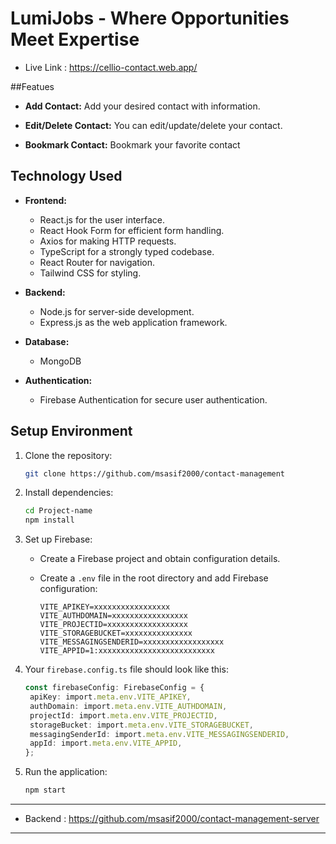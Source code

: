 # LumiJobs - Where Opportunities Meet Expertise

- Live Link : https://cellio-contact.web.app/

##Featues
- **Add Contact:**
  Add your desired contact with information.

- **Edit/Delete Contact:**
  You can edit/update/delete your contact.
  
- **Bookmark Contact:**
  Bookmark your favorite contact


## Technology Used

- **Frontend:**
  - React.js for the user interface.
  - React Hook Form for efficient form handling.
  - Axios for making HTTP requests.
  - TypeScript for a strongly typed codebase.
  - React Router for navigation.
  - Tailwind CSS for styling.

- **Backend:**
  - Node.js for server-side development.
  - Express.js as the web application framework.

- **Database:**
  - MongoDB

- **Authentication:**
  - Firebase Authentication for secure user authentication.

## Setup Environment

1. Clone the repository:

    ```bash
    git clone https://github.com/msasif2000/contact-management
    ```

2. Install dependencies:

    ```bash
    cd Project-name
    npm install
    ```

3. Set up Firebase:
   - Create a Firebase project and obtain configuration details.
   - Create a `.env` file in the root directory and add Firebase configuration:

     ```env
     VITE_APIKEY=xxxxxxxxxxxxxxxxx
     VITE_AUTHDOMAIN=xxxxxxxxxxxxxxxxx
     VITE_PROJECTID=xxxxxxxxxxxxxxxxxx
     VITE_STORAGEBUCKET=xxxxxxxxxxxxxxx
     VITE_MESSAGINGSENDERID=xxxxxxxxxxxxxxxxxx
     VITE_APPID=1:xxxxxxxxxxxxxxxxxxxxxxxxxx
     ```

4. Your `firebase.config.ts` file should look like this:

    ```typescript
    const firebaseConfig: FirebaseConfig = {
     apiKey: import.meta.env.VITE_APIKEY,
     authDomain: import.meta.env.VITE_AUTHDOMAIN,
     projectId: import.meta.env.VITE_PROJECTID,
     storageBucket: import.meta.env.VITE_STORAGEBUCKET,
     messagingSenderId: import.meta.env.VITE_MESSAGINGSENDERID,
     appId: import.meta.env.VITE_APPID,
    };
    ```

5. Run the application:

    ```bash
    npm start
    ```
---
- Backend : https://github.com/msasif2000/contact-management-server
---
